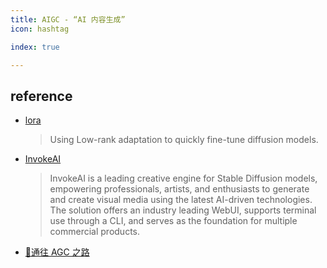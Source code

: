 ```yaml
---
title: AIGC - “AI 内容生成”
icon: hashtag

index: true

---
```


## reference

- [lora](https://github.com/cloneofsimo/lora)
    > Using Low-rank adaptation to quickly fine-tune diffusion models.
- [InvokeAI](https://github.com/invoke-ai/InvokeAI)
    > InvokeAI is a leading creative engine for Stable Diffusion models, empowering professionals, artists, and enthusiasts to generate and create visual media using the latest AI-driven technologies. The solution offers an industry leading WebUI, supports terminal use through a CLI, and serves as the foundation for multiple commercial products.
- [🌈通往 AGC 之路](https://waytoagi.feishu.cn/wiki/QPe5w5g7UisbEkkow8XcDmOpn8e)